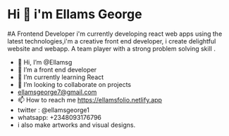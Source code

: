 # Hi 👋 i'm Ellams George
#A Frontend Developer
i'm currently developing react web apps using the latest technologies,i'm a creative front end developer, i create delightful website and webapp. A team player with a strong problem solving skill . 

- 👋 Hi, I’m @Ellamsg
- 👀 I’m a front end developer
- 🌱 I’m currently learning React
- 💞️ I’m looking to collaborate on projects 
- ellamsgeorge7@gmail.com
- 📫 How to reach me https://ellamsfolio.netlify.app
- twitter : @ellamsgeorge1
- whatsapp: +2348093176796
- i also make artworks and visual designs.


<!---
Ellamsg/Ellamsg is a ✨ special ✨ repository because its `README.md` (this file) appears on your GitHub profile.
You can click the Preview link to take a look at your changes.
--->
